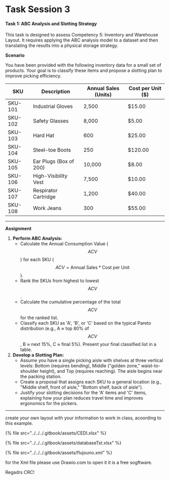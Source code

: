 # Task Session 3

#### Task 1: ABC Analysis and Slotting Strategy

This task is designed to assess Competency 5: Inventory and Warehouse Layout. It requires applying the ABC analysis model to a dataset and then translating the results into a physical storage strategy.

**Scenario**

You have been provided with the following inventory data for a small set of products. Your goal is to classify these items and propose a slotting plan to improve picking efficiency.

| SKU     | Description            | Annual Sales (Units) | Cost per Unit ($) |
| ------- | ---------------------- | -------------------- | ----------------- |
| SKU-101 | Industrial Gloves      | 2,500                | $15.00            |
| SKU-102 | Safety Glasses         | 8,000                | $5.00             |
| SKU-103 | Hard Hat               | 600                  | $25.00            |
| SKU-104 | Steel-toe Boots        | 250                  | $120.00           |
| SKU-105 | Ear Plugs (Box of 200) | 10,000               | $8.00             |
| SKU-106 | High-Visibility Vest   | 7,500                | $10.00            |
| SKU-107 | Respirator Cartridge   | 1,200                | $40.00            |
| SKU-108 | Work Jeans             | 300                  | $55.00            |

***

**Assignment**

1. **Perform ABC Analysis:**
   * Calculate the Annual Consumption Value ($$ACV$$) for each SKU ($$ACV=\text{Annual Sales} *  \text{Cost per Unit}$$).
   * Rank the SKUs from highest to lowest $$ACV$$.
   * Calculate the cumulative percentage of the total $$ACV$$ for the ranked list.
   * Classify each SKU as 'A', 'B', or 'C' based on the typical Pareto distribution (e.g., A ≈ top 80% of $$ACV$$, B ≈ next 15%, C ≈ final 5%). Present your final classified list in a table.
2. **Develop a Slotting Plan:**
   * Assume you have a single picking aisle with shelves at three vertical levels: Bottom (requires bending), Middle ("golden zone," waist-to-shoulder height), and Top (requires reaching). The aisle begins near the packing station.
   * Create a proposal that assigns each SKU to a general location (e.g., "Middle shelf, front of aisle," "Bottom shelf, back of aisle").
   * Justify your slotting decisions for the 'A' items and 'C' items, explaining how your plan reduces travel time and improves ergonomics for the pickers.

***

create your own layout with your information  to work in class, acoording to this example.

{% file src="../../../.gitbook/assets/CEDI.xlsx" %}

{% file src="../../../.gitbook/assets/databaseTst.xlsx" %}

{% file src="../../../.gitbook/assets/flujouno.xml" %}

for the Xml file please use Drawio.com to open it it is a free sogftware.

Regadrs CRC!
